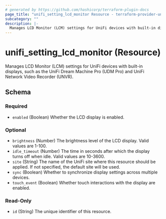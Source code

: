 ```yaml
---
# generated by https://github.com/hashicorp/terraform-plugin-docs
page_title: "unifi_setting_lcd_monitor Resource - terraform-provider-unifi"
subcategory: ""
description: |-
  Manages LCD Monitor (LCM) settings for UniFi devices with built-in displays, such as the UniFi Dream Machine Pro (UDM Pro) and UniFi Network Video Recorder (UNVR).
---
```


# unifi_setting_lcd_monitor (Resource)

Manages LCD Monitor (LCM) settings for UniFi devices with built-in displays, such as the UniFi Dream Machine Pro (UDM Pro) and UniFi Network Video Recorder (UNVR).



<!-- schema generated by tfplugindocs -->
## Schema

### Required

- `enabled` (Boolean) Whether the LCD display is enabled.

### Optional

- `brightness` (Number) The brightness level of the LCD display. Valid values are 1-100.
- `idle_timeout` (Number) The time in seconds after which the display turns off when idle. Valid values are 10-3600.
- `site` (String) The name of the UniFi site where this resource should be applied. If not specified, the default site will be used.
- `sync` (Boolean) Whether to synchronize display settings across multiple devices.
- `touch_event` (Boolean) Whether touch interactions with the display are enabled.

### Read-Only

- `id` (String) The unique identifier of this resource.

